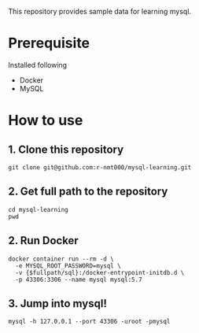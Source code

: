 This repository provides sample data for learning mysql.

# Prerequisite
Installed following

* Docker
* MySQL

# How to use

## 1. Clone this repository

```
git clone git@github.com:r-nmt000/mysql-learning.git
```


## 2. Get full path to the repository

```
cd mysql-learning
pwd
```

## 2. Run Docker

```
docker container run --rm -d \
  -e MYSQL_ROOT_PASSWORD=mysql \
  -v {$fullpath/sql}:/docker-entrypoint-initdb.d \
  -p 43306:3306 --name mysql mysql:5.7
```

## 3. Jump into mysql!

```
mysql -h 127.0.0.1 --port 43306 -uroot -pmysql
```

